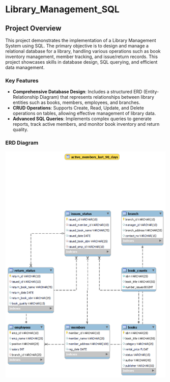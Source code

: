 # Library_Management_SQL

## Project Overview
This project demonstrates the implementation of a Library Management System using SQL. The primary objective is to design and manage a relational database for a library, handling various operations such as book inventory management, member tracking, and issue/return records. This project showcases skills in database design, SQL querying, and efficient data management.

### Key Features
* **Comprehensive Database Design**: Includes a structured ERD (Entity-Relationship Diagram) that represents relationships between library entities such as books, members, employees, and branches.
* **CRUD Operations**: Supports Create, Read, Update, and Delete operations on tables, allowing effective management of library data.
* **Advanced SQL Queries**: Implements complex queries to generate reports, track active members, and monitor book inventory and return quality.

### ERD Diagram

<p align="center">
  <img src="https://github.com/hsmanik/Library_Management_SQL/blob/main/Library_Management_ERD.png" alt="ERD Diagram">
</p>

